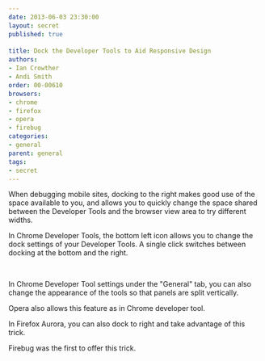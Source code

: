 ```yaml
---
date: 2013-06-03 23:30:00
layout: secret
published: true

title: Dock the Developer Tools to Aid Responsive Design
authors:
- Ian Crowther
- Andi Smith
order: 00-00610
browsers:
- chrome
- firefox
- opera
- firebug
categories:
- general
parent: general
tags:
- secret
---
```


<p>When debugging mobile sites, docking to the right makes good use of the space available to you, and allows you to quickly change the space shared between the Developer Tools and the browser view area to try different widths.</p>

<p class="chrome">In Chrome Developer Tools, the bottom left icon allows you to change the dock settings of your Developer Tools. A single click switches between docking at the bottom and the right.</p>

<div class="chrome image"><img src="/assets/img/placeholder.gif" data-src="/assets/img/secrets/chrome-general-dock-the-developer-tools-to-aid-responsive-design.png" /></div>

<p class="chrome">In Chrome Developer Tool settings under the "General" tab, you can also change the appearance of the tools so that panels are split vertically.</p>

<p class="opera">Opera also allows this feature as in Chrome developer tool.</p>

<p class="firefox">In Firefox Aurora, you can also dock to right and take advantage of this trick.</p>

<p class="firebug">Firebug was the first to offer this trick.</p>
